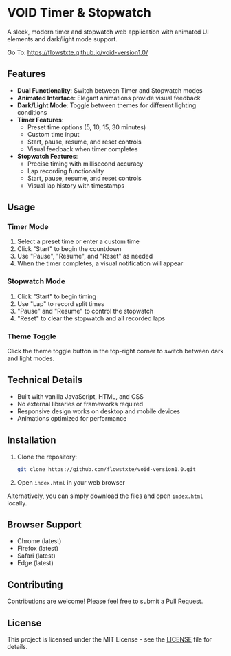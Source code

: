 # VOID Timer & Stopwatch

A sleek, modern timer and stopwatch web application with animated UI elements and dark/light mode support.

Go To: https://flowstxte.github.io/void-version1.0/

## Features

- **Dual Functionality**: Switch between Timer and Stopwatch modes
- **Animated Interface**: Elegant animations provide visual feedback
- **Dark/Light Mode**: Toggle between themes for different lighting conditions
- **Timer Features**:
  - Preset time options (5, 10, 15, 30 minutes)
  - Custom time input
  - Start, pause, resume, and reset controls
  - Visual feedback when timer completes
- **Stopwatch Features**:
  - Precise timing with millisecond accuracy
  - Lap recording functionality
  - Start, pause, resume, and reset controls
  - Visual lap history with timestamps

## Usage

### Timer Mode

1. Select a preset time or enter a custom time
2. Click "Start" to begin the countdown
3. Use "Pause", "Resume", and "Reset" as needed
4. When the timer completes, a visual notification will appear

### Stopwatch Mode

1. Click "Start" to begin timing
2. Use "Lap" to record split times
3. "Pause" and "Resume" to control the stopwatch
4. "Reset" to clear the stopwatch and all recorded laps

### Theme Toggle

Click the theme toggle button in the top-right corner to switch between dark and light modes.

## Technical Details

- Built with vanilla JavaScript, HTML, and CSS
- No external libraries or frameworks required
- Responsive design works on desktop and mobile devices
- Animations optimized for performance

## Installation

1. Clone the repository:

   ```bash
   git clone https://github.com/flowstxte/void-version1.0.git
   ```

2. Open `index.html` in your web browser

Alternatively, you can simply download the files and open `index.html` locally.

## Browser Support

- Chrome (latest)
- Firefox (latest)
- Safari (latest)
- Edge (latest)

## Contributing

Contributions are welcome! Please feel free to submit a Pull Request.

## License

This project is licensed under the MIT License - see the [LICENSE](LICENSE) file for details.
